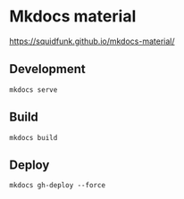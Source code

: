 
# Mkdocs material

https://squidfunk.github.io/mkdocs-material/

## Development

```shell
mkdocs serve
```

## Build

```shell
mkdocs build
```

## Deploy

```shell
mkdocs gh-deploy --force
```